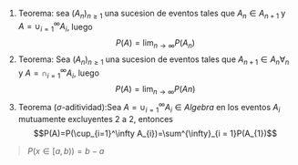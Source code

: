 
1. Teorema: sea $(A_{n})_{n\geq 1 }$ una sucesion de eventos tales que $A_{n} \in A_{n+1}$ y $A = \cup_{i=1}^\infty A_{i}$, luego $$P(A)= \lim_{ n \to  \infty}P(A_{n})  $$
2. Teorema: Sea $(A_{n})_{n\geq 1}$ una sucesion de eventos tales que $A_{n+1}\in A_{n} \forall_{n}$ y $A=\cap_{i=1}^\infty A_{i}$, luego $$P(A)=\lim_{ n \to \infty } P(An)$$
3. Teorema ($\sigma$-aditividad):Sea $A = \cup_{i=1}^\infty A_{i} \in Algebra$ en los eventos $A_{i}$ mutuamente excluyentes 2 a 2, entonces $$P(A)=P(\cup_{i=1}^\infty A_{i})=\sum^{\infty}_{i = 1}P(A_{1})$$  
>$P(x\in[a,b))=b-a$